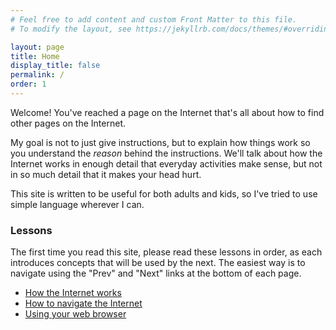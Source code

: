 ```yaml
---
# Feel free to add content and custom Front Matter to this file.
# To modify the layout, see https://jekyllrb.com/docs/themes/#overriding-theme-defaults

layout: page
title: Home
display_title: false
permalink: /
order: 1
---
```


Welcome! You've reached a page on the Internet that's all about how to find other pages on the Internet.

My goal is not to just give instructions, but to explain how things work so you understand the *reason* behind the instructions. We'll talk about how the Internet works in enough detail that everyday activities make sense, but not in so much detail that it makes your head hurt.

This site is written to be useful for both adults and kids, so I've tried to use simple language wherever I can.

### Lessons

The first time you read this site, please read these lessons in order, as each introduces concepts that will be used by the next. The easiest way is to navigate using the "Prev" and "Next" links at the bottom of each page.

- [How the Internet works](/how-the-internet-works)
- [How to navigate the Internet](/navigation)
- [Using your web browser](/browser)